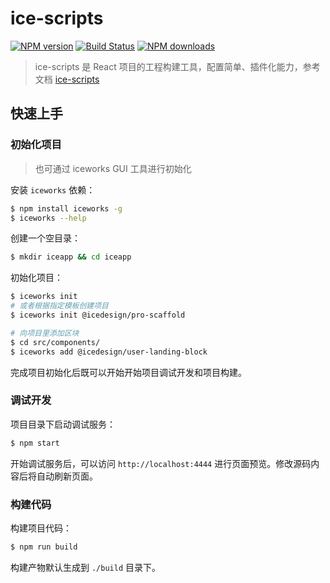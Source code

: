 # ice-scripts

[![NPM version](https://img.shields.io/npm/v/ice-scripts.svg?style=flat)](https://npmjs.org/package/ice-scripts)
[![Build Status](https://img.shields.io/travis/ice-lab/ice-scripts.svg?style=flat)](https://travis-ci.org/ice-lab/ice-scripts)
[![NPM downloads](https://img.shields.io/npm/dm/ice-scripts.svg?style=flat)](https://npmjs.org/package/ice-scripts)

> ice-scripts 是 React 项目的工程构建工具，配置简单、插件化能力，参考文档 [ice-scripts](https://ice.work/docs/cli/about)

## 快速上手

### 初始化项目

> 也可通过 iceworks GUI 工具进行初始化

安装 `iceworks` 依赖：

```bash
$ npm install iceworks -g
$ iceworks --help
```

创建一个空目录：

```bash
$ mkdir iceapp && cd iceapp
```

初始化项目：

```bash
$ iceworks init
# 或者根据指定模板创建项目
$ iceworks init @icedesign/pro-scaffold

# 向项目里添加区块
$ cd src/components/
$ iceworks add @icedesign/user-landing-block
```

完成项目初始化后既可以开始开始项目调试开发和项目构建。

### 调试开发

项目目录下启动调试服务：

```bash
$ npm start
```

开始调试服务后，可以访问 `http://localhost:4444` 进行页面预览。修改源码内容后将自动刷新页面。

### 构建代码

构建项目代码：

```bash
$ npm run build
```

构建产物默认生成到 `./build` 目录下。
